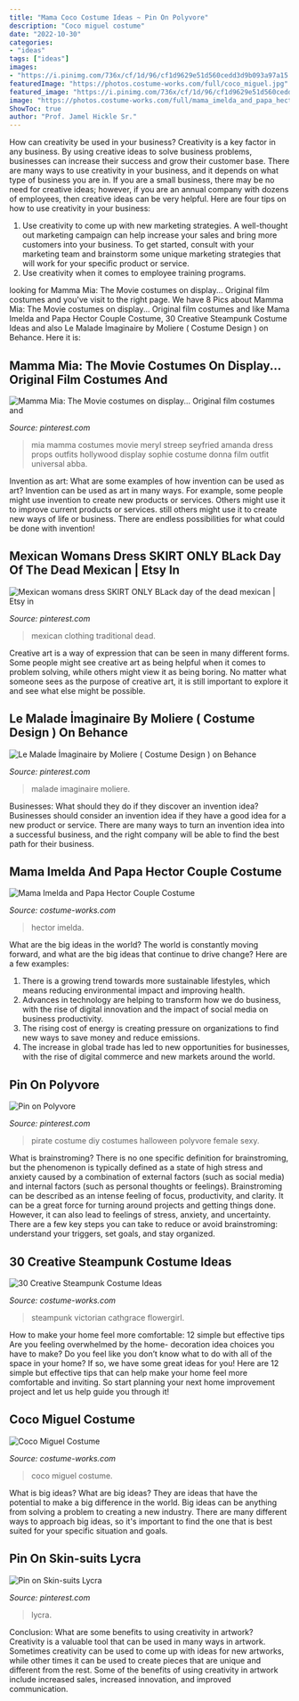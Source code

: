 ```yaml
---
title: "Mama Coco Costume Ideas ~ Pin On Polyvore"
description: "Coco miguel costume"
date: "2022-10-30"
categories:
- "ideas"
tags: ["ideas"]
images:
- "https://i.pinimg.com/736x/cf/1d/96/cf1d9629e51d560cedd3d9b093a97a15.jpg"
featuredImage: "https://photos.costume-works.com/full/coco_miguel.jpg"
featured_image: "https://i.pinimg.com/736x/cf/1d/96/cf1d9629e51d560cedd3d9b093a97a15.jpg"
image: "https://photos.costume-works.com/full/mama_imelda_and_papa_hector-31256-1.jpg"
ShowToc: true
author: "Prof. Jamel Hickle Sr."
---
```



How can creativity be used in your business?
Creativity is a key factor in any business. By using creative ideas to solve business problems, businesses can increase their success and grow their customer base. There are many ways to use creativity in your business, and it depends on what type of business you are in. If you are a small business, there may be no need for creative ideas; however, if you are an annual company with dozens of employees, then creative ideas can be very helpful. Here are four tips on how to use creativity in your business: 
1) Use creativity to come up with new marketing strategies. A well-thought out marketing campaign can help increase your sales and bring more customers into your business. To get started, consult with your marketing team and brainstorm some unique marketing strategies that will work for your specific product or service. 
2) Use creativity when it comes to employee training programs.

	

		
looking for Mamma Mia: The Movie costumes on display... Original film costumes and you've visit to the right page. We have 8 Pics about Mamma Mia: The Movie costumes on display... Original film costumes and like Mama Imelda and Papa Hector Couple Costume, 30 Creative Steampunk Costume Ideas and also Le Malade İmaginaire by Moliere ( Costume Design ) on Behance. Here it is:
		
    
## Mamma Mia: The Movie Costumes On Display... Original Film Costumes And

<img loading=lazy src="https://i.pinimg.com/736x/42/3c/17/423c174bb94f96ad9447b59beddf0754--movie-props-movie-costumes.jpg" onerror="this.onerror=null;this.src='https://tse3.mm.bing.net/th?id=OIP.cAai4Z7H93ySIrQuEXWWHwHaKL&amp;pid=15.1';" alt="Mamma Mia: The Movie costumes on display... Original film costumes and">

_Source: pinterest.com_

>mia mamma costumes movie meryl streep seyfried amanda dress props outfits hollywood display sophie costume donna film outfit universal abba. 

	

Invention as art: What are some examples of how invention can be used as art?
Invention can be used as art in many ways. For example, some people might use invention to create new products or services. Others might use it to improve current products or services. still others might use it to create new ways of life or business. There are endless possibilities for what could be done with invention!

    
## Mexican Womans Dress SKIRT ONLY BLack Day Of The Dead Mexican | Etsy In

<img loading=lazy src="https://i.pinimg.com/736x/58/ab/29/58ab29154e471d78ab7152cb34e27547.jpg" onerror="this.onerror=null;this.src='https://tse2.mm.bing.net/th?id=OIP.QaYC4JjcjIsPDDJsbiBL_wHaOj&amp;pid=15.1';" alt="Mexican womans dress SKIRT ONLY BLack day of the dead mexican | Etsy in">

_Source: pinterest.com_

>mexican clothing traditional dead. 

	

Creative art is a way of expression that can be seen in many different forms. Some people might see creative art as being helpful when it comes to problem solving, while others might view it as being boring. No matter what someone sees as the purpose of creative art, it is still important to explore it and see what else might be possible.

    
## Le Malade İmaginaire By Moliere ( Costume Design ) On Behance

<img loading=lazy src="https://i.pinimg.com/736x/cf/1d/96/cf1d9629e51d560cedd3d9b093a97a15.jpg" onerror="this.onerror=null;this.src='https://tse2.mm.bing.net/th?id=OIP.vBEwZv6zD8KbA87drWfcDgHaJ4&amp;pid=15.1';" alt="Le Malade İmaginaire by Moliere ( Costume Design ) on Behance">

_Source: pinterest.com_

>malade imaginaire moliere. 

	

Businesses: What should they do if they discover an invention idea?
Businesses should consider an invention idea if they have a good idea for a new product or service. There are many ways to turn an invention idea into a successful business, and the right company will be able to find the best path for their business.

    
## Mama Imelda And Papa Hector Couple Costume

<img loading=lazy src="https://photos.costume-works.com/full/mama_imelda_and_papa_hector-31256-1.jpg" onerror="this.onerror=null;this.src='https://tse1.mm.bing.net/th?id=OIP.UGH7M4YBch9U129OqNljoAHaJ3&amp;pid=15.1';" alt="Mama Imelda and Papa Hector Couple Costume">

_Source: costume-works.com_

>hector imelda. 

	

What are the big ideas in the world?
The world is constantly moving forward, and what are the big ideas that continue to drive change? Here are a few examples: 
1. There is a growing trend towards more sustainable lifestyles, which means reducing environmental impact and improving health. 
2. Advances in technology are helping to transform how we do business, with the rise of digital innovation and the impact of social media on business productivity. 
3. The rising cost of energy is creating pressure on organizations to find new ways to save money and reduce emissions. 
4. The increase in global trade has led to new opportunities for businesses, with the rise of digital commerce and new markets around the world.

    
## Pin On Polyvore

<img loading=lazy src="https://i.pinimg.com/736x/b8/da/b6/b8dab69cbf177a2859f298f8a7af6bbd--diy-pirate-costume-pirate-halloween-costumes.jpg" onerror="this.onerror=null;this.src='https://tse3.mm.bing.net/th?id=OIP.qSwbE7Kzi_CDjhW0j7VB8AHaLO&amp;pid=15.1';" alt="Pin on Polyvore">

_Source: pinterest.com_

>pirate costume diy costumes halloween polyvore female sexy. 

	

What is brainstroming?
There is no one specific definition for brainstroming, but the phenomenon is typically defined as a state of high stress and anxiety caused by a combination of external factors (such as social media) and internal factors (such as personal thoughts or feelings). Brainstroming can be described as an intense feeling of focus, productivity, and clarity. It can be a great force for turning around projects and getting things done. However, it can also lead to feelings of stress, anxiety, and uncertainty. There are a few key steps you can take to reduce or avoid brainstroming: understand your triggers, set goals, and stay organized.

    
## 30 Creative Steampunk Costume Ideas

<img loading=lazy src="https://photos.costume-works.com/gallery/steampunk-kids-costumes.jpg" onerror="this.onerror=null;this.src='https://tse4.mm.bing.net/th?id=OIP.RjTJbSLkCNfHKt5rsupsyQHaMh&amp;pid=15.1';" alt="30 Creative Steampunk Costume Ideas">

_Source: costume-works.com_

>steampunk victorian cathgrace flowergirl. 

	

How to make your home feel more comfortable: 12 simple but effective tips
Are you feeling overwhelmed by the home- decoration idea choices you have to make? Do you feel like you don’t know what to do with all of the space in your home? If so, we have some great ideas for you! Here are 12 simple but effective tips that can help make your home feel more comfortable and inviting. So start planning your next home improvement project and let us help guide you through it!

    
## Coco Miguel Costume

<img loading=lazy src="https://photos.costume-works.com/full/coco_miguel.jpg" onerror="this.onerror=null;this.src='https://tse4.mm.bing.net/th?id=OIP.dsr32M-P3j7EMdXPNtQaZgHaH7&amp;pid=15.1';" alt="Coco Miguel Costume">

_Source: costume-works.com_

>coco miguel costume. 

	

What is big ideas?
What are big ideas? They are ideas that have the potential to make a big difference in the world. Big ideas can be anything from solving a problem to creating a new industry. There are many different ways to approach big ideas, so it's important to find the one that is best suited for your specific situation and goals.

    
## Pin On Skin-suits Lycra

<img loading=lazy src="https://i.pinimg.com/736x/f1/62/ee/f162eeb54d5d7af7ae45c442a19bea07.jpg" onerror="this.onerror=null;this.src='https://tse2.mm.bing.net/th?id=OIP.jJZ7jydT1n0TZz-eNNRCqQHaLH&amp;pid=15.1';" alt="Pin on Skin-suits Lycra">

_Source: pinterest.com_

>lycra. 

	

Conclusion: What are some benefits to using creativity in artwork?
Creativity is a valuable tool that can be used in many ways in artwork. Sometimes creativity can be used to come up with ideas for new artworks, while other times it can be used to create pieces that are unique and different from the rest. Some of the benefits of using creativity in artwork include increased sales, increased innovation, and improved communication.

